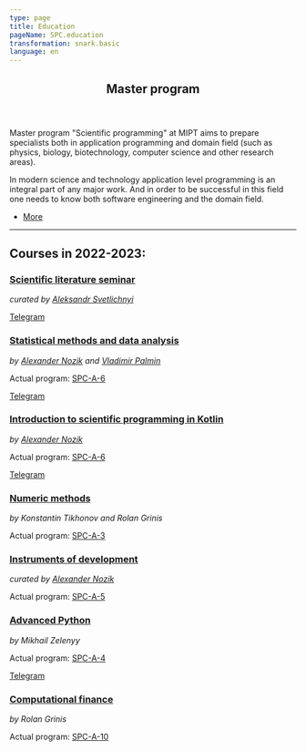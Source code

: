 ```yaml
---
type: page
title: Education
pageName: SPC.education
transformation: snark.basic
language: en
---
```


<section id="masters">
    <div class="inner">
        <header class="major">
            <h2>Master program</h2>
        </header>
        <p>Master program "Scientific programming" at MIPT aims to prepare specialists both in application programming and domain field (such as physics, biology, biotechnology, computer science and other research areas).</p>
        <p> In modern science and technology application level programming is an integral part of any major work. And in order to be successful in this field one needs to know both software engineering and the domain field. </p>
        <ul class="actions">
            <li><a href="${resolvePageRef("education.masters")}" class="button next">More</a></li>
        </ul>
    </div>
</section>
<hr/>

## Courses in 2022-2023:

### [Scientific literature seminar](#)
*curated by [Aleksandr Svetlichnyi](${resolvePageRef("team")}#svetlichnyi)*

[Telegram](https://t.me/spc_seminar)

### [Statistical methods and data analysis](${resolvePageRef("education.stat-methods")})
*by [Alexander Nozik](team#nozik) and [Vladimir Palmin](${resolvePageRef("team.index")}#palmin)*

Actual program: [SPC-A-6](https://npm.mipt.ru/youtrack/articles/SPC-A-6)

[Telegram](https://t.me/mipt_statmethods) 

### [Introduction to scientific programming in Kotlin](${resolvePageRef("education.kotlin")})
*by [Alexander Nozik](${resolvePageRef("team.index")}#nozik)*

Actual program: [SPC-A-6](https://npm.mipt.ru/youtrack/articles/SPC-A-6)

[Telegram](https://t.me/kotlin_mipt)

### [Numeric methods](https://npm.mipt.ru/youtrack/articles/SPC-A-3)
*by Konstantin Tikhonov and Rolan Grinis*

Actual program: [SPC-A-3](https://npm.mipt.ru/youtrack/articles/SPC-A-3)

### [Instruments of development](https://npm.mipt.ru/youtrack/articles/SPC-A-5)
*curated by [Alexander Nozik](${resolvePageRef("team.index")}#nozik)*

Actual program: [SPC-A-5](https://npm.mipt.ru/youtrack/articles/SPC-A-5)
  
### [Advanced Python](https://npm.mipt.ru/youtrack/articles/SPC-A-4)
*by Mikhail Zelenyy*

Actual program: [SPC-A-4](https://npm.mipt.ru/youtrack/articles/SPC-A-4)

[Telegram](https://t.me/mipt_npm_python)

### [Computational finance](https://npm.mipt.ru/youtrack/articles/SPC-A-10)
*by Rolan Grinis*

Actual program: [SPC-A-10](https://npm.mipt.ru/youtrack/articles/SPC-A-10)
